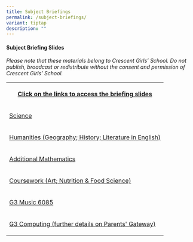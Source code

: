 ```yaml
---
title: Subject Briefings
permalink: /subject-briefings/
variant: tiptap
description: ""
---
```

<h4><strong>Subject Briefing Slides</strong></h4>
<p><em>Please note that these materials belong to Crescent Girls’ School. Do not publish, broadcast or redistribute without the consent and permission of Crescent Girls’ School.</em>
</p>
<table style="minWidth: 25px">
<colgroup>
<col>
</colgroup>
<tbody>
<tr>
<th rowspan="1" colspan="1">
<p><u>Click on the links to access the briefing slides</u>
</p>
</th>
</tr>
<tr>
<td rowspan="1" colspan="1">
<p><a href="/files/2025_Subject_Briefing_Science.pdf" rel="noopener noreferrer nofollow" target="_blank">Science</a>
</p>
</td>
</tr>
<tr>
<td rowspan="1" colspan="1">
<p><a href="/files/2025_Subject_Briefing_Humanities.pdf" rel="noopener nofollow" target="_blank">Humanities (Geography; History; Literature in English)</a>
</p>
</td>
</tr>
<tr>
<td rowspan="1" colspan="1">
<p><a href="/files/2025_Subject_Briefing_Additional_Mathematics.pdf" rel="noopener nofollow" target="_blank">Additional Mathematics</a>
</p>
</td>
</tr>
<tr>
<td rowspan="1" colspan="1">
<p><a href="/files/2025_Subject_Briefing_Art_and_NFS.pdf" rel="noopener nofollow" target="_blank">Coursework (Art; Nutrition &amp; Food Science)</a>
</p>
</td>
</tr>
<tr>
<td rowspan="1" colspan="1">
<p><a href="/files/G3_Music_6085.pdf" rel="noopener nofollow" target="_blank">G3 Music 6085</a>
</p>
</td>
</tr>
<tr>
<td rowspan="1" colspan="1">
<p><a href="/files/Additional_information_on_G3_Computing.pdf" rel="noopener nofollow" target="_blank">G3 Computing (further details on Parents' Gateway)</a>
</p>
</td>
</tr>
</tbody>
</table>
<p></p>